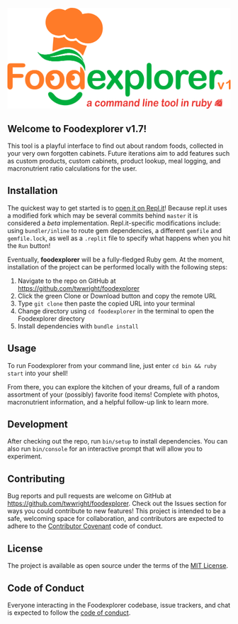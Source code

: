 
[![Foodexplorer v1 - a command line tool in ruby logo](https://github.com/twwright/foodexplorer/blob/master/foodexplorerv1.png)](https://repl.it/@twwright/foodexplorer)

## Welcome to Foodexplorer v1.7!

This tool is a playful interface to find out about random foods, collected in your very own forgotten cabinets. Future iterations aim to add features such as custom products, custom cabinets, product lookup, meal logging, and macronutrient ratio calculations for the user.

## Installation

The quickest way to get started is to [open it on Repl.it](https://repl.it/@twwright/foodexplorer)! Because repl.it uses a modified fork which may be several commits behind `master` it is considered a *beta* implementation. Repl.it-specific modifications include: using `bundler/inline` to route gem dependencies, a different `gemfile` and `gemfile.lock`, as well as a `.replit` file to specify what happens when you hit the `Run` button!

Eventually, **foodexplorer** will be a fully-fledged Ruby gem. At the moment, installation of the project can be performed locally with the following steps:
1. Navigate to the repo on GitHub at https://github.com/twwright/foodexplorer
2. Click the green Clone or Download button and copy the remote URL
3. Type `git clone` then paste the copied URL into your terminal
4. Change directory using `cd foodexplorer` in the terminal to open the Foodexplorer directory
5. Install dependencies with `bundle install`

## Usage

To run Foodexplorer from your command line, just enter `cd bin && ruby start` into your shell!

From there, you can explore the kitchen of your dreams, full of a random assortment of your (possibly) favorite food items! Complete with photos, macronutrient information, and a helpful follow-up link to learn more.

## Development

After checking out the repo, run `bin/setup` to install dependencies. You can also run `bin/console` for an interactive prompt that will allow you to experiment. 

## Contributing

Bug reports and pull requests are welcome on GitHub at https://github.com/twwright/foodexplorer. Check out the Issues section for ways you could contribute to new features! This project is intended to be a safe, welcoming space for collaboration, and contributors are expected to adhere to the [Contributor Covenant](https://www.contributor-covenant.org/) code of conduct.

## License

The project is available as open source under the terms of the [MIT License](https://opensource.org/licenses/MIT).

## Code of Conduct

Everyone interacting in the Foodexplorer codebase, issue trackers, and chat is expected to follow the [code of conduct](https://github.com/twwright/foodexplorer/blob/master/CODE_OF_CONDUCT.md).
